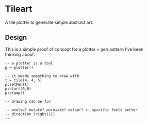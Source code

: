 # Tileart

A tile plotter to generate simple abstract art.


## Design

This is a simple proof of concept for a plotter + pen pattern I've been thinking about. 

```
-- a plotter is a tool
p = plotter()

-- it needs something to draw with
t = tile(4, 4, 5)
p:setPen(t)
p:start(0,0)
p:stamp()

-- drawing can be fun

-- evolve? mutate? permiate? colour? <- specific feels better
-- direction (right(1))
-- 

```


